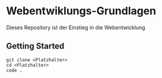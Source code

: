 # Webentwiklungs-Grundlagen

Dieses Repository ist der Einstieg in die Webentwicklung

## Getting Started

``` shell
git clone <Platzhalter>
cd <Platzhalter>
code .
``` 